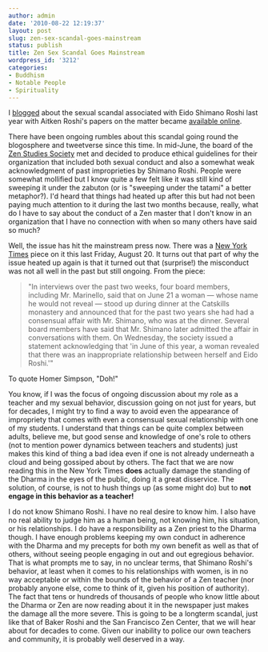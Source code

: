 ```yaml
---
author: admin
date: '2010-08-22 12:19:37'
layout: post
slug: zen-sex-scandal-goes-mainstream
status: publish
title: Zen Sex Scandal Goes Mainstream
wordpress_id: '3212'
categories:
- Buddhism
- Notable People
- Spirituality
---
```

I <a href="http://www.openbuddha.com/2009/10/22/sexual-controversies-and-zen-buddhism/">blogged</a> about the sexual scandal associated with Eido Shimano Roshi last year with Aitken Roshi's papers on the matter became <a href="http://www.thezensite.com/ZenEssays/CriticalZen/Aitken_Shimano_Letters.html">available online</a>.

There have been ongoing rumbles about this scandal going round the blogosphere and tweetverse since this time. In mid-June, the board of the <a href="http://www.daibosatsu.org/">Zen Studies Society</a> met and decided to produce ethical guidelines for their organization that included both sexual conduct and also a somewhat weak acknowledgment of past improprieties by Shimano Roshi. People were somewhat mollified but I know quite a few felt like it was still kind of sweeping it under the zabuton (or is "sweeping under the tatami" a better metaphor?). I'd heard that things had heated up after this but had not been paying much attention to it during the last two months because, really, what do I have to say about the conduct of a Zen master that I don't know in an organization that I have no connection with when so many others have said so much?

Well, the issue has hit the mainstream press now. There was a <a href="http://www.nytimes.com/2010/08/21/us/21beliefs.html">New York Times</a> piece on it this last Friday, August 20. It turns out that part of why the issue heated up again is that it turned out that (surprise!) the misconduct was not all well in the past but still ongoing. From the piece:

<blockquote>&quot;In interviews over the past two weeks, four board members, including Mr. Marinello, said that on June 21 a woman — whose name he would not reveal — stood up during dinner at the Catskills monastery and announced that for the past two years she had had a consensual affair with Mr. Shimano, who was at the dinner. Several board members have said that Mr. Shimano later admitted the affair in conversations with them. On Wednesday, the society issued a statement acknowledging that 'in June of this year, a woman revealed that there was an inappropriate relationship between herself and Eido Roshi.'&quot;</blockquote>
To quote Homer Simpson, &quot;Doh!&quot;

You know, if I was the focus of ongoing discussion about my role as a teacher and my sexual behavior, discussion going on not just for years, but for decades, I might try to find a way to avoid even the appearance of impropriety that comes with even a consensual sexual relationship with one of my students. I understand that things can be quite complex between adults, believe me, but good sense and knowledge of one's role to others (not to mention power dynamics between teachers and students) just makes this kind of thing a bad idea even if one is not already underneath a cloud and being gossiped about by others. The fact that we are now reading this in the New York Times <strong>does</strong> actually damage the standing of the Dharma in the eyes of the public, doing it a great disservice. The solution, of course, is not to hush things up (as some might do) but to <strong>not engage in this behavior as a teacher!</strong>

I do not know Shimano Roshi. I have no real desire to know him. I also have no real ability to judge him as a human being, not knowing him, his situation, or his relationships. I do have a responsibility as a Zen priest to the Dharma though. I have enough problems keeping my own conduct in adherence with the Dharma and my precepts for both my own benefit as well as that of others, without seeing people engaging in out and out egregious behavior. That is what prompts me to say, in no unclear terms, that Shimano Roshi's behavior, at least when it comes to his relationships with women, is in no way acceptable or within the bounds of the behavior of a Zen teacher (nor probably anyone else, come to think of it, given his position of authority). The fact that tens or hundreds of thousands of people who know little about the Dharma or Zen are now reading about it in the newspaper just makes the damage all the more severe. This is going to be a longterm scandal, just like that of Baker Roshi and the San Francisco Zen Center, that we will hear about for decades to come. Given our inability to police our own teachers and community, it is probably well deserved in a way.

